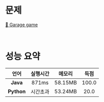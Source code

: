 # 문제
[📃 Garage game](https://softeer.ai/practice/info.do?idx=1&eid=540)

<br>

# 성능 요약

| 언어 | 실행시간 | 메모리| 득점 |
| :-----: | :-----: | :-----: | :-----: |
| **Java** | 871ms | 58.15MB | 100.0 |
| **Python** | 시간초과 | 53.24MB | 20.0 |
